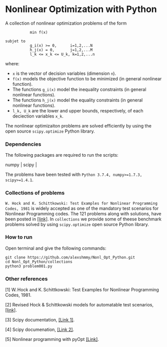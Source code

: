 # Nonlinear Optimization with Python

A collection of nonlinear optimization problems of the form

```
           min f(x)             

subjet to   
           g_i(x) >= 0,      i=1,2,...N
           h_j(x) = 0,       j=1,2,...M 
           l_k <= x_k <= U_k, k=1,2,...n
```

where:
* `x` is the vector of decision variables (dimension `n`).
* `f(x)` models the objective function to be minimized (in general nonlinear function). 
* The functions `g_i(x)` model the inequality constraints (in general nonlinear functions).
* The functions `h_j(x)` model the equality constraints (in general nonlinear functions). 
* `l_k, U_k` are the lower  and upper bounds, respectively, of each deciection variables `x_k`.
 
The nonlinear optimizaiton problems are solved efficiently by using the open source `scipy.optimize` Python library.

### Dependencies
The following packages are required to run the scripts:

numpy         | 
scipy         | 

The problems have been tested with `Python 3.7.4, numpy>=1.7.3, scipy>=1.4.1`.

### Collections of problems

`W. Hock and K. Schittkowski: Test Examples for Nonlinear Programming Codes, 1981` is widely accepted as one of the mandatory test scenarios for Nonlinear Programming codes. The 121 problems along with solutions, have been posted in [[link]](https://www.stfmc.de/fmc/rhs/x/tlf.html). In `collections` we provide some of theese benchmark problems solved by using `scipy.optimize` open source Python library.

### How to run

Open terminal and give the following commands:

```
git clone https://github.com/alexshmmy/Nonl_Opt_Python.git
cd Nonl_Opt_Python/collections
python3 problem001.py
```

### Other references


[1] W. Hock and K. Schittkowski: Test Examples for Nonlinear Programming Codes, 1981.

[2] Revised Hock & Schittkowski models for automatable test scenarios, [[link]](https://www.stfmc.de/fmc/rhs/x/tlf.html).

[3] Scipy documentation, [[Link 1]](https://docs.scipy.org/doc/scipy/tutorial/optimize.html#sequential-least-squares-programming-slsqp-algorithm-method-slsqp).

[4] Scipy documenation, [[Link 2]](https://docs.scipy.org/doc/scipy/reference/optimize.html).

[5] Nonlinear programming with pyOpt [[Link]](https://asset-pdf.scinapse.io/prod/2012884505/2012884505.pdf).
